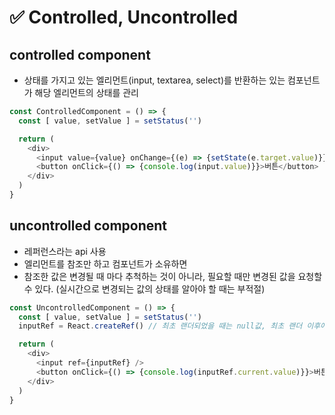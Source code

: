 # ✅ Controlled, Uncontrolled
## controlled component
* 상태를 가지고 있는 엘리먼트(input, textarea, select)를 반환하는 있는 컴포넌트가 해당 엘리먼트의 상태를 관리 
```js
const ControlledComponent = () => {
  const [ value, setValue ] = setStatus('')

  return (
    <div>
      <input value={value} onChange={(e) => {setState(e.target.value)}}/>
      <button onClick={() => {console.log(input.value)}}>버튼</button>
    </div>
  )
}
```
## uncontrolled component
* 레퍼런스라는 api 사용
* 엘리먼트를 참조만 하고 컴포넌트가 소유하면 
* 참조한 값은 변경될 때 마다 추척하는 것이 아니라, 필요할 때만 변경된 값을 요청할 수 있다. (실시간으로 변경되는 값의 상태를 알아야 할 때는 부적절)
```js
const UncontrolledComponent = () => {
  const [ value, setValue ] = setStatus('')
  inputRef = React.createRef() // 최초 랜더되었을 때는 null값, 최초 랜더 이후에 값이 들어감

  return (
    <div>
      <input ref={inputRef} />
      <button onClick={() => {console.log(inputRef.current.value)}}>버튼</button>
    </div>
  )
}
```
